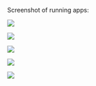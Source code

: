 Screenshot of running apps:

![](./run_percent.png)

![](./run_recetas1.png)

![](./run_recetas2.png)

![](./run_tasas.png)

![](./run_phcalc)
